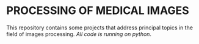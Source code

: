 # PROCESSING OF MEDICAL IMAGES
This repository contains some projects that address principal topics in the field of images processing. *All code is running on python*.
